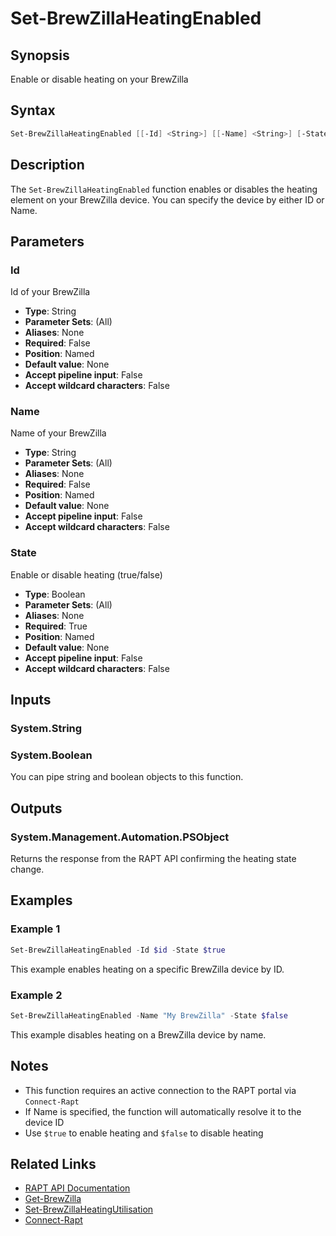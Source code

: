# Set-BrewZillaHeatingEnabled

## Synopsis

Enable or disable heating on your BrewZilla

## Syntax

```powershell
Set-BrewZillaHeatingEnabled [[-Id] <String>] [[-Name] <String>] [-State] <Boolean>
```

## Description

The `Set-BrewZillaHeatingEnabled` function enables or disables the heating element on your BrewZilla device. You can specify the device by either ID or Name.

## Parameters

### Id

Id of your BrewZilla

- **Type**: String
- **Parameter Sets**: (All)
- **Aliases**: None
- **Required**: False
- **Position**: Named
- **Default value**: None
- **Accept pipeline input**: False
- **Accept wildcard characters**: False

### Name

Name of your BrewZilla

- **Type**: String
- **Parameter Sets**: (All)
- **Aliases**: None
- **Required**: False
- **Position**: Named
- **Default value**: None
- **Accept pipeline input**: False
- **Accept wildcard characters**: False

### State

Enable or disable heating (true/false)

- **Type**: Boolean
- **Parameter Sets**: (All)
- **Aliases**: None
- **Required**: True
- **Position**: Named
- **Default value**: None
- **Accept pipeline input**: False
- **Accept wildcard characters**: False

## Inputs

### System.String

### System.Boolean

You can pipe string and boolean objects to this function.

## Outputs

### System.Management.Automation.PSObject

Returns the response from the RAPT API confirming the heating state change.

## Examples

### Example 1

```powershell
Set-BrewZillaHeatingEnabled -Id $id -State $true
```

This example enables heating on a specific BrewZilla device by ID.

### Example 2

```powershell
Set-BrewZillaHeatingEnabled -Name "My BrewZilla" -State $false
```

This example disables heating on a BrewZilla device by name.

## Notes

- This function requires an active connection to the RAPT portal via `Connect-Rapt`
- If Name is specified, the function will automatically resolve it to the device ID
- Use `$true` to enable heating and `$false` to disable heating

## Related Links

- [RAPT API Documentation](https://api.rapt.io/index.html)
- [Get-BrewZilla](Get-BrewZilla.md)
- [Set-BrewZillaHeatingUtilisation](Set-BrewZillaHeatingUtilisation.md)
- [Connect-Rapt](Connect-Rapt.md)
